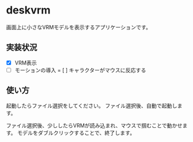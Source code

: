 # deskvrm

画面上に小さなVRMモデルを表示するアプリケーションです。

## 実装状況

- [x] VRM表示
- [ ] モーションの導入
= [ ] キャラクターがマウスに反応する

## 使い方

起動したらファイル選択をしてください。
ファイル選択後、自動で起動します。

ファイル選択後、少ししたらVRMが読み込まれ、マウスで掴むことで動かせます。
モデルをダブルクリックすることで、終了します。
